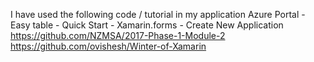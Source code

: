 I have used the following code / tutorial in my application
Azure Portal - Easy table - Quick Start - Xamarin.forms - Create New Application
https://github.com/NZMSA/2017-Phase-1-Module-2
https://github.com/ovishesh/Winter-of-Xamarin
